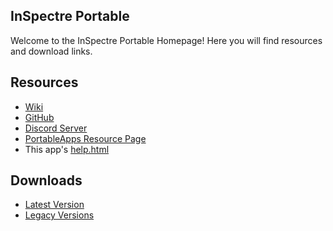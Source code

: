 ## InSpectre Portable
Welcome to the InSpectre Portable Homepage! Here you will find resources and download links.
## Resources
- [Wiki](https://github.com/JarlPenguin/InSpectrePortable/wiki)
- [GitHub](https://github.com/JarlPenguin/InSpectrePortable)
- [Discord Server](https://discord.gg/VVuZHqT)
- [PortableApps Resource Page](https://portableapps.com/node/58848)
- This app's [help.html](https://github.com/JarlPenguin/InSpectrePortable/tree/master/docs/help.html)

## Downloads
- [Latest Version](https://github.com/JarlPenguin/InSpectrePortable/releases/download/0.0.6675.795/InSpectrePortable_0.0.6675.8_Dev_Test_5_English_online.paf.exe)
- [Legacy Versions](https://github.com/JarlPenguin/InSpectrePortable/releases)
